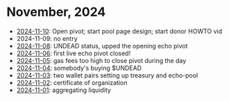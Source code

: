 # November, 2024

* [2024-11-10](10): Open pivot; start pool page design; start donor HOWTO vid
* 2024-11-09: no entry
* [2024-11-08](08): UNDEAD status, upped the opening echo pivot
* [2024-11-06](06): first live echo pivot closed!
* [2024-11-05](05): gas fees too high to close pivot during the day
* [2024-11-04](04): somebody's buying $UNDEAD
* [2024-11-03](03): two wallet pairs setting up treasury and echo-pool
* [2024-11-02](02): certificate of organization
* [2024-11-01](01): aggregating liquidity
